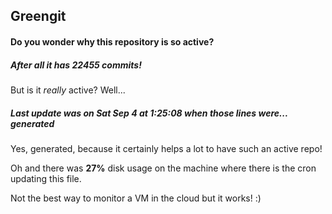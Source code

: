 ## Greengit

#### Do you wonder why this repository is so active?

##### After all it has 22455 commits!

But is it *really* active? Well...

##### Last update was on Sat Sep 4 at 1:25:08 when those lines were... generated

Yes, generated, because it certainly helps a lot to have such an active repo!

Oh and there was **27%** disk usage on the machine
where there is the cron updating this file.

Not the best way to monitor a VM in the cloud but it works! :)
